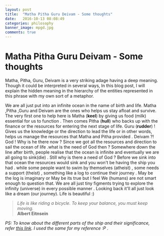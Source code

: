 ```yaml
---
layout: post
title:  "Matha Pitha Guru Deivam - Some thoughts"
date:   2016-10-13 08:08:49
categories: philosophy
banner_image: mpgd.jpg
comments: true
---
```


# Matha Pitha Guru Deivam - Some thoughts

Matha, Pitha, Guru, Deivam is a very striking adage having a deep meaning. Though it could be interpreted in several ways, In this blog post, I will explain the hidden meaning in the hierarchy of the entities represented in this phrase with my own sort of a metaphor. 
 
We are all just put into an infinite ocean in the name of birth and life. Matha ,Pitha ,Guru and Deivam are the ones who helps us stay afloat and survive. The very first one to help here is Matha (**keel**) by giving us food (milk) essential for us to function . Then comes Pitha (**hull**) who backs up with the finance or the resources for entering the next stage of life. Guru (**rudder**) ! Gives us the knowledge or the direction to lead the life or in other words, helps us manage the resources that Matha and Pitha provided . Deivam ?! God ! Why is he there now ? Since we got all the resources and direction to sail the ocean of life .what is the need of God then ? Somewhere down the line after birth, people realise that the ocean is infinite and eventually we are all going to sink(die) . Still why is there a need of God ? Before we sink into that ocean the resources would sink and you won't be having the ship you had . while some people want to swim by themselves (atheist) , some needs a support (theist) , something like a log to continue their journey . May be the log is imaginary or May be its true but I feel We (humans) are not smart enough to question that. We are all just tiny figments trying to explore the infinity (universe) in every possible manner . Looking back it'll all just look like a dream (our journey). Life is beautiful :)

> *Life is like riding a bicycle. To keep your balance, you must keep moving.*  
> **Albert Eitnsein**  

*PS: To know about the different parts of the ship and their significance, refer [this link](https://www.nps.gov/sama/learn/kidsyouth/upload/PartsShip.pdf). I used the same for my reference :P .*

